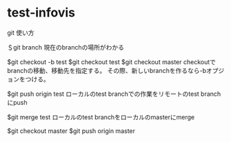 # test-infovis
git 使い方

＄git branch
現在のbranchの場所がわかる

$git checkout -b test
$git checkout  test
$git checkout master
checkoutでbranchの移動、移動先を指定する。
その際、新しいbranchを作るなら-bオプジョンをつける。

$git push origin test
ローカルのtest branchでの作業をリモートのtest branchにpush

$git merge test
ローカルのtest branchをローカルのmasterにmerge

$git checkout master
$git push origin master


